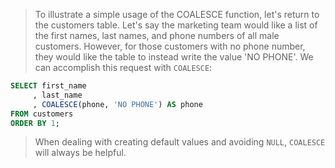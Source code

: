


> To illustrate a simple usage of the COALESCE function, let's return to the customers table. Let's say the marketing team would like a list of the first names, last names, and phone numbers of all male customers. However, for those customers with no phone number, they would like the table to instead write the value 'NO PHONE'. We can accomplish this request with `COALESCE`:
  
```sql
SELECT first_name
     , last_name
     , COALESCE(phone, 'NO PHONE') AS phone
FROM customers
ORDER BY 1;
```

> When dealing with creating default values and avoiding `NULL`, `COALESCE` will always be helpful.
